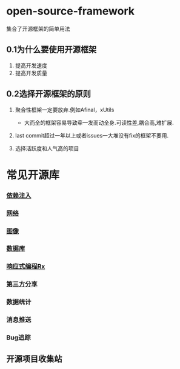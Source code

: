 # open-source-framework
集合了开源框架的简单用法


## 0.1为什么要使用开源框架

1. 提高开发速度
2. 提高开发质量

## 0.2选择开源框架的原则

1. 聚合性框架一定要放弃.例如Afinal，xUtils
	* 大而全的框架容易导致牵一发而动全身.可读性差,耦合高,难扩展.

2. last commit超过一年以上或者issues一大堆没有fix的框架不要用.

3. 选择活跃度和人气高的项目



# 常见开源库

### [依赖注入](https://github.com/jaysonn/open-source-framework/blob/master/Dependency.md)
### [网络](https://github.com/jaysonn/open-source-framework/blob/master/NetWork.md)
### [图像](https://github.com/jaysonn/open-source-framework/blob/master/Image.md)
### [数据库](https://github.com/jaysonn/open-source-framework/blob/master/Database.md)
### [响应式编程Rx](https://github.com/jaysonn/open-source-framework/blob/master/Reactive.md)
### [第三方分享](https://github.com/jaysonn/open-source-framework/blob/master/ThirdParty.md)
### 数据统计
### 消息推送
### Bug追踪
##  开源项目收集站
